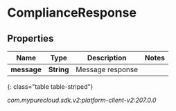 # ComplianceResponse


## Properties

| Name | Type | Description | Notes |
| ------------ | ------------- | ------------- | ------------- |
| **message** | **String** | Message response |  |
{: class="table table-striped"}




_com.mypurecloud.sdk.v2:platform-client-v2:207.0.0_
